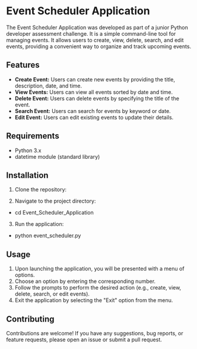 # Event Scheduler Application

The Event Scheduler Application was developed as part of a junior Python developer assessment challenge. It is a simple command-line tool for managing events.
It allows users to create, view, delete, search, and edit events, providing a convenient way to organize and track upcoming events.

## Features

- **Create Event:** Users can create new events by providing the title, description, date, and time.
- **View Events:** Users can view all events sorted by date and time.
- **Delete Event:** Users can delete events by specifying the title of the event.
- **Search Event:** Users can search for events by keyword or date.
- **Edit Event:** Users can edit existing events to update their details.

## Requirements

- Python 3.x
- datetime module (standard library)

## Installation

1. Clone the repository:

2. Navigate to the project directory:

- cd Event_Scheduler_Application

3. Run the application:

- python event_scheduler.py

## Usage

1. Upon launching the application, you will be presented with a menu of options.
2. Choose an option by entering the corresponding number.
3. Follow the prompts to perform the desired action (e.g., create, view, delete, search, or edit events).
4. Exit the application by selecting the "Exit" option from the menu.

## Contributing

Contributions are welcome! If you have any suggestions, bug reports, or feature requests, please open an issue or submit a pull request.
